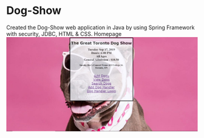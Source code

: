 # Dog-Show
Created the Dog-Show web application in Java by using Spring Framework with security, JDBC, HTML & CSS.
Homepage
![](/src/main/resources/static/HomePage.jpg)
